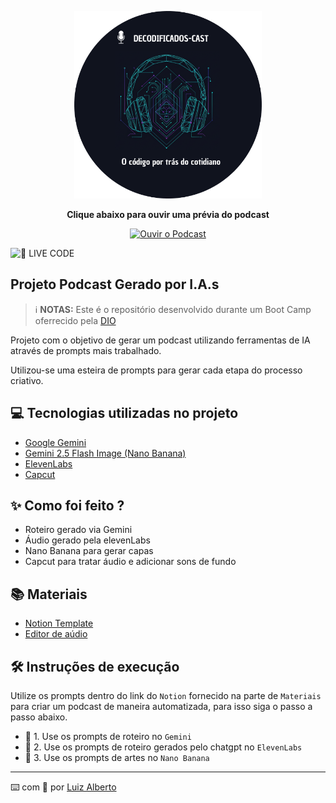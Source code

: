 <p align="center">
<img 
    src="./assets/cover.png"
    width="300"
</p>

<p align="center">
    <strong>Clique abaixo para ouvir uma prévia do podcast</strong>
</p>
<p align="center">
    <a href="[[LINK PARA O SEU ÁUDIO NO SOUNDCLOUD OU OUTRO SERVIÇO](https://drive.google.com/file/d/1JFpRXsvl1ePwMSzGy2H2TAqm13vC6Pr0/view?usp=drive_link)]">
        <img src="https://img.shields.io/badge/Ouvir_o_Podcast-play_circle_filled-orange" alt="Ouvir o Podcast">
    </a>
</p>
<img 
    src="https://img.shields.io/badge/🔴_PodCast-FF5E72" 
    alt="🔴 LIVE CODE">
</a>
</p>

## Projeto Podcast Gerado por I.A.s


 > ℹ️ **NOTAS:** Este é o repositório desenvolvido durante um Boot Camp oferrecido pela [DIO](https://dio.me)

Projeto com o objetivo de gerar um podcast utilizando ferramentas de IA através de prompts mais trabalhado.

Utilizou-se uma esteira de prompts para gerar cada etapa do processo criativo.

## 💻 Tecnologias utilizadas no projeto

- [Google Gemini](https://gemini.google.com/app?hl=pt-BR) 
- [Gemini 2.5 Flash Image (Nano Banana)](hhttps://aistudio.google.com/prompts/new_chat)
- [ElevenLabs](https://beta.elevenlabs.io/)
- [Capcut](https://www.capcut.com/pt-br/)

## ✨ Como foi feito ?

- Roteiro gerado via Gemini
- Áudio gerado pela elevenLabs
- Nano Banana para gerar capas
- Capcut para tratar áudio e adicionar sons de fundo

## 📚 Materiais

- [Notion Template](https://www.notion.so/PAS-Podcast-AI-Studio-28c0535a80e281129abbcc44f1ae679d?source=copy_link)
- [Editor de aúdio](https://www.capcut.com/editor?from_page=landing_page&__action_from=picture_V%C3%ADdeos%20profissionais%20em%20minutos,%20n%C3%A3o%20em%20horas.)


## 🛠️ Instruções de execução

Utilize os prompts dentro do link do `Notion` fornecido na parte de `Materiais` para criar um podcast de maneira automatizada, para isso siga o passo a passo abaixo.

- 🤖 1. Use os prompts de roteiro no `Gemini`
- 🤖 2. Use os prompts de roteiro gerados pelo chatgpt no  `ElevenLabs`
- 🤖 3. Use os prompts de artes no `Nano Banana`



---

⌨️ com 💜 por [Luiz Alberto](https://github.com/L-AlbCS)
